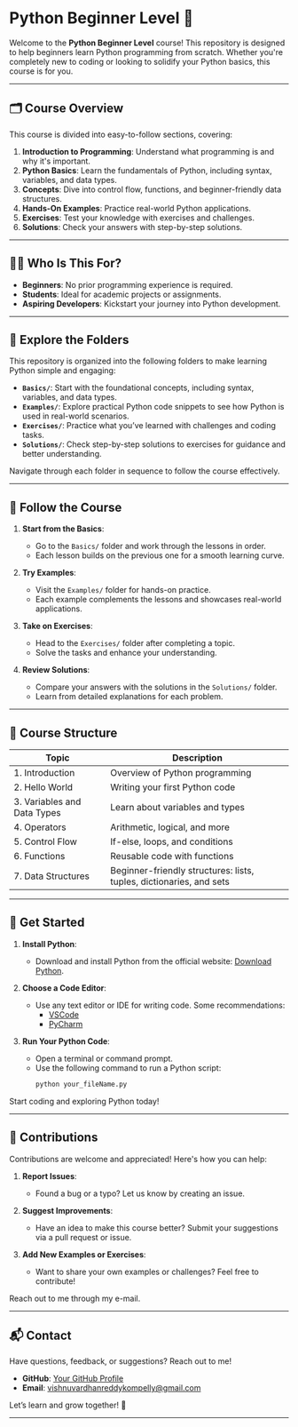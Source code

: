 # Python Beginner Level 🐍

Welcome to the **Python Beginner Level** course! This repository is designed to help beginners learn Python programming from scratch. Whether you're completely new to coding or looking to solidify your Python basics, this course is for you.

---

## 🗂 Course Overview
This course is divided into easy-to-follow sections, covering:
1. **Introduction to Programming**: Understand what programming is and why it's important.
2. **Python Basics**: Learn the fundamentals of Python, including syntax, variables, and data types.
3. **Concepts**: Dive into control flow, functions, and beginner-friendly data structures.
4. **Hands-On Examples**: Practice real-world Python applications.
5. **Exercises**: Test your knowledge with exercises and challenges.
6. **Solutions**: Check your answers with step-by-step solutions.

---

## 🧑‍💻 Who Is This For?
- **Beginners**: No prior programming experience is required.
- **Students**: Ideal for academic projects or assignments.
- **Aspiring Developers**: Kickstart your journey into Python development.

---

## 📂 Explore the Folders

This repository is organized into the following folders to make learning Python simple and engaging:

- **`Basics/`**: Start with the foundational concepts, including syntax, variables, and data types.
- **`Examples/`**: Explore practical Python code snippets to see how Python is used in real-world scenarios.
- **`Exercises/`**: Practice what you’ve learned with challenges and coding tasks.
- **`Solutions/`**: Check step-by-step solutions to exercises for guidance and better understanding.

Navigate through each folder in sequence to follow the course effectively.

---

## 📖 Follow the Course

1. **Start from the Basics**: 
   - Go to the `Basics/` folder and work through the lessons in order.
   - Each lesson builds on the previous one for a smooth learning curve.

2. **Try Examples**: 
   - Visit the `Examples/` folder for hands-on practice.
   - Each example complements the lessons and showcases real-world applications.

3. **Take on Exercises**: 
   - Head to the `Exercises/` folder after completing a topic.
   - Solve the tasks and enhance your understanding.

4. **Review Solutions**: 
   - Compare your answers with the solutions in the `Solutions/` folder.
   - Learn from detailed explanations for each problem.

---

## 📝 Course Structure

| **Topic**              | **Description**                  |
|-------------------------|----------------------------------|
| 1. Introduction         | Overview of Python programming  |
| 2. Hello World          | Writing your first Python code  |
| 3. Variables and Data Types | Learn about variables and types  |
| 4. Operators            | Arithmetic, logical, and more   |
| 5. Control Flow         | If-else, loops, and conditions  |
| 6. Functions            | Reusable code with functions    |
| 7. Data Structures      | Beginner-friendly structures: lists, tuples, dictionaries, and sets |

---

## 🚀 Get Started

1. **Install Python**:
   - Download and install Python from the official website: [Download Python](https://www.python.org/downloads/).

2. **Choose a Code Editor**:
   - Use any text editor or IDE for writing code. Some recommendations:
     - [VSCode](https://code.visualstudio.com/)
     - [PyCharm](https://www.jetbrains.com/pycharm/)

3. **Run Your Python Code**:
   - Open a terminal or command prompt.
   - Use the following command to run a Python script:
     ```bash
     python your_fileName.py
     ```

Start coding and exploring Python today!

---

## 🤝 Contributions

Contributions are welcome and appreciated! Here's how you can help:

1. **Report Issues**:
   - Found a bug or a typo? Let us know by creating an issue.

2. **Suggest Improvements**:
   - Have an idea to make this course better? Submit your suggestions via a pull request or issue.

3. **Add New Examples or Exercises**:
   - Want to share your own examples or challenges? Feel free to contribute!

Reach out to me through my e-mail.

---

## 📬 Contact

Have questions, feedback, or suggestions? Reach out to me!

- **GitHub**: [Your GitHub Profile](https://github.com/your-username)
- **Email**: vishnuvardhanreddykompelly@gmail.com

Let’s learn and grow together! 🚀

---
